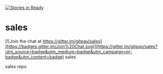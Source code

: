 [![Stories in Ready](https://badge.waffle.io/gitpay/sales.png?label=ready&title=Ready)](https://waffle.io/gitpay/sales)
# sales

[![Join the chat at https://gitter.im/gitpay/sales](https://badges.gitter.im/Join%20Chat.svg)](https://gitter.im/gitpay/sales?utm_source=badge&utm_medium=badge&utm_campaign=pr-badge&utm_content=badge)
sales

sales repo
